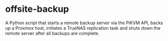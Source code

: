 # offsite-backup

A Python script that starts a remote backup server via the PiKVM API, backs up a Proxmox host, initiates a TrueNAS replication task and shuts down the remote server after all backups are complete.